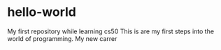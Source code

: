 # hello-world
My first repository while learning cs50
This is are my first steps into the world of programming. My new carrer 
